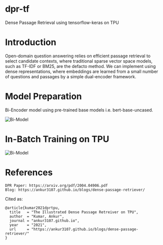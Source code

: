 # dpr-tf
Dense Passage Retrieval using tensorflow-keras on TPU

# Introduction

Open-domain question answering relies on efficient passage retrieval to select candidate contexts, where traditional sparse vector space models, such as TF-IDF or BM25, are the defacto method. We can implement using dense representations, where embeddings are learned from a small number of questions and passages by a simple dual-encoder framework.

# Model Preparation

Bi-Encoder model using pre-trained base models i.e. bert-base-uncased.

![Bi-Model](https://ankur3107.github.io/assets/images/dpr/model-architechture.jpeg)

# In-Batch Training on TPU

![Bi-Model](https://ankur3107.github.io/assets/images/dpr/dpr-tpu-training-v2.jpeg)

# References

    DPR Paper: https://arxiv.org/pdf/2004.04906.pdf
    Blog: https://ankur3107.github.io/blogs/dense-passage-retriever/


Cited as:

    @article{kumar2021dprtpu,
      title   = "The Illustrated Dense Passage Retreiver on TPU",
      author  = "Kumar, Ankur",
      journal = "ankur3107.github.io",
      year    = "2021",
      url     = "https://ankur3107.github.io/blogs/dense-passage-retriever/"
    }
